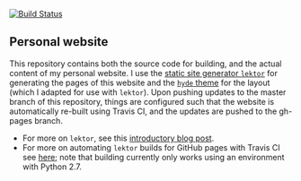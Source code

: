 [![Build Status](https://travis-ci.org/spencerkclark/website.svg?branch=master)](https://travis-ci.org/spencerkclark/website)

Personal website
----------------

This repository contains both the source code for building, and the actual
content of my personal website.  I use the [static site generator `lektor`](https://www.getlektor.com) for
generating the pages of this website and
the [`hyde` theme](https://github.com/poole/hyde) for the layout (which I
adapted for use with `lektor`).  Upon pushing updates to the master branch of
this repository, things are configured such that the website is automatically
re-built using Travis CI, and the updates are pushed to the gh-pages branch.
- For more on `lektor`, see
  this [introductory blog post](http://lucumr.pocoo.org/2015/12/21/introducing-lektor/).
- For more on automating `lektor` builds for GitHub pages with Travis CI
  see [here](https://www.getlektor.com/docs/deployment/travisci/); note that
  building currently only works using an environment with Python 2.7.
